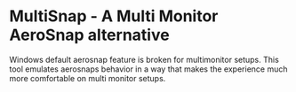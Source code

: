 # MultiSnap - A Multi Monitor AeroSnap alternative

Windows default aerosnap feature is broken for multimonitor setups. This tool emulates aerosnaps behavior in a way that makes the experience much more comfortable on multi monitor setups. 
